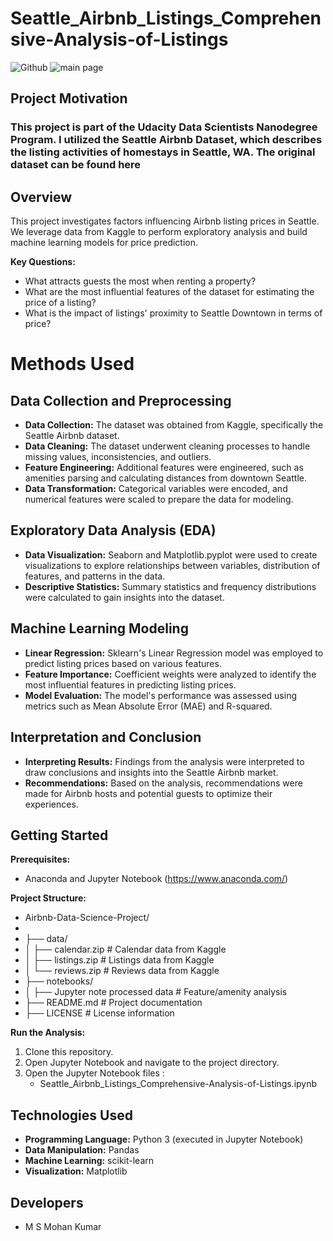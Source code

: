 # Seattle_Airbnb_Listings_Comprehensive-Analysis-of-Listings

![Github](https://medium.com/@msmohan.kumar2/seattle-airbnb-listings-comprehensive-analysis-of-listings-trends-and-insights-e946ad20ec67)
![main page](https://github.com/msmohankumar/House_Price_Prediction/assets/153971484/b6921762-fce8-43b2-bcc7-139b4d1e52a8)

## Project Motivation
### This project is part of the Udacity Data Scientists Nanodegree Program. I utilized the Seattle Airbnb Dataset, which describes the listing activities of homestays in Seattle, WA. The original dataset can be found here

## Overview

This project investigates factors influencing Airbnb listing prices in Seattle. We leverage data from Kaggle to perform exploratory analysis and build machine learning models for price prediction.

**Key Questions:**

* What attracts guests the most when renting a property?
* What are the most influential features of the dataset for estimating the price of a listing?
* What is the impact of listings' proximity to Seattle Downtown in terms of price?

# Methods Used

## Data Collection and Preprocessing

- **Data Collection:** The dataset was obtained from Kaggle, specifically the Seattle Airbnb dataset.
- **Data Cleaning:** The dataset underwent cleaning processes to handle missing values, inconsistencies, and outliers.
- **Feature Engineering:** Additional features were engineered, such as amenities parsing and calculating distances from downtown Seattle.
- **Data Transformation:** Categorical variables were encoded, and numerical features were scaled to prepare the data for modeling.

## Exploratory Data Analysis (EDA)

- **Data Visualization:** Seaborn and Matplotlib.pyplot were used to create visualizations to explore relationships between variables, distribution of features, and patterns in the data.
- **Descriptive Statistics:** Summary statistics and frequency distributions were calculated to gain insights into the dataset.

## Machine Learning Modeling

- **Linear Regression:** Sklearn's Linear Regression model was employed to predict listing prices based on various features.
- **Feature Importance:** Coefficient weights were analyzed to identify the most influential features in predicting listing prices.
- **Model Evaluation:** The model's performance was assessed using metrics such as Mean Absolute Error (MAE) and R-squared.

## Interpretation and Conclusion

- **Interpreting Results:** Findings from the analysis were interpreted to draw conclusions and insights into the Seattle Airbnb market.
- **Recommendations:** Based on the analysis, recommendations were made for Airbnb hosts and potential guests to optimize their experiences.



## Getting Started

**Prerequisites:**

* Anaconda and Jupyter Notebook (https://www.anaconda.com/)


**Project Structure:**

* Airbnb-Data-Science-Project/
*
* ├── data/
* │  ├── calendar.zip        # Calendar data from Kaggle
* │  ├── listings.zip        # Listings data from Kaggle
* │  └── reviews.zip          # Reviews data from Kaggle
* ├── notebooks/
* │  ├── Jupyter note processed data  # Feature/amenity analysis
* ├── README.md              # Project documentation
* ├── LICENSE                # License information


**Run the Analysis:**

1. Clone this repository.
2. Open Jupyter Notebook and navigate to the project directory.
3. Open the Jupyter Notebook files :
    * Seattle_Airbnb_Listings_Comprehensive-Analysis-of-Listings.ipynb
    

## Technologies Used

* **Programming Language:** Python 3 (executed in Jupyter Notebook)
* **Data Manipulation:** Pandas
* **Machine Learning:** scikit-learn
* **Visualization:** Matplotlib


## Developers

* M S Mohan Kumar

